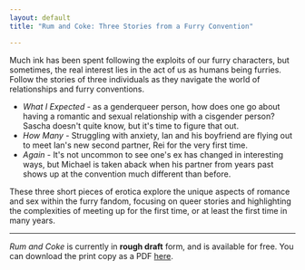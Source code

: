 ```yaml
---
layout: default
title: "Rum and Coke: Three Stories from a Furry Convention"

---
```


Much ink has been spent following the exploits of our furry characters, but sometimes, the real interest lies in the act of us as humans being furries.  Follow the stories of three individuals as they navigate the world of relationships and furry conventions.

* *What I Expected* - as a genderqueer person, how does one go about having a romantic and sexual relationship with a cisgender person?  Sascha doesn't quite know, but it's time to figure that out.
* *How Many* - Struggling with anxiety, Ian and his boyfriend are flying out to meet Ian's new second partner, Rei for the very first time.
* *Again* - It's not uncommon to see one's ex has changed in interesting ways, but Michael is taken aback when his partner from years past shows up at the convention much different than before.

These three short pieces of erotica explore the unique aspects of romance and sex within the furry fandom, focusing on queer stories and highlighting the complexities of meeting up for the first time, or at least the first time in many years.

-----

*Rum and Coke* is currently in **rough draft** form, and is available for free.  You can download the print copy as a PDF [here](rum-and-coke--print.pdf).
